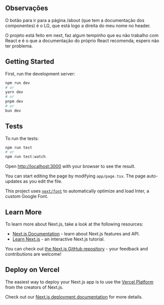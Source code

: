 ## Observações
O botão para ir para a página /about (que tem a documentação dos componentes) é o LG, que está logo a direita do meu nome no header.

O projeto está feito em next, faz algum tempinho que eu não trabalho com React e é o que a documentação do próprio React recomenda, espero não ter problema.

## Getting Started

First, run the development server:

```bash
npm run dev
# or
yarn dev
# or
pnpm dev
# or
bun dev
```

## Tests

To run the tests:

```bash
npm run test
# or
npm run test:watch
```

Open [http://localhost:3000](http://localhost:3000) with your browser to see the result.

You can start editing the page by modifying `app/page.tsx`. The page auto-updates as you edit the file.

This project uses [`next/font`](https://nextjs.org/docs/basic-features/font-optimization) to automatically optimize and load Inter, a custom Google Font.

## Learn More

To learn more about Next.js, take a look at the following resources:

- [Next.js Documentation](https://nextjs.org/docs) - learn about Next.js features and API.
- [Learn Next.js](https://nextjs.org/learn) - an interactive Next.js tutorial.

You can check out [the Next.js GitHub repository](https://github.com/vercel/next.js/) - your feedback and contributions are welcome!

## Deploy on Vercel

The easiest way to deploy your Next.js app is to use the [Vercel Platform](https://vercel.com/new?utm_medium=default-template&filter=next.js&utm_source=create-next-app&utm_campaign=create-next-app-readme) from the creators of Next.js.

Check out our [Next.js deployment documentation](https://nextjs.org/docs/deployment) for more details.
